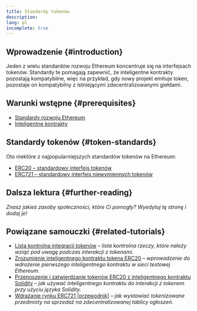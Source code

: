 ```yaml
---
title: Standardy tokenów
description:
lang: pl
incomplete: true
---
```


## Wprowadzenie {#introduction}

Jeden z wielu standardów rozwoju Ethereum koncentruje się na interfejsach tokenów. Standardy te pomagają zapewnić, że inteligentne kontrakty pozostają kompatybilne, więc na przykład, gdy nowy projekt emituje token, pozostaje on kompatybilny z istniejącymi zdecentralizowanymi giełdami.

## Warunki wstępne {#prerequisites}

- [Standardy rozwoju Ethereum](/developers/docs/standards/)
- [Inteligentne kontrakty](/developers/docs/smart-contracts/)

## Standardy tokenów {#token-standards}

Oto niektóre z najpopularniejszych standardów tokenów na Ethereum:

- [ERC20 – standardowy interfejs tokenów](/developers/docs/standards/tokens/erc-20/)
- [ERC721 – standardowy interfejs niewymiennych tokenów](/developers/docs/standards/tokens/erc-721/)

## Dalsza lektura {#further-reading}

_Znasz jakieś zasoby społeczności, które Ci pomogły? Wyedytuj tę stronę i dodaj je!_

## Powiązane samouczki {#related-tutorials}

- [Lista kontrolna integracji tokenów](/developers/tutorials/token-integration-checklist/) _– lista kontrolna rzeczy, które należy wziąć pod uwagę podczas interakcji z tokenami._
- [Zrozumienie inteligentnego kontraktu tokena ERC20](/developers/tutorials/understand-the-erc-20-token-smart-contract/) _– wprowadzenie do wdrożenie pierwszego inteligentnego kontraktu w sieci testowej Ethereum._
- [Przenoszenie i zatwierdzanie tokenów ERC20 z inteligentnego kontraktu Solidity](/developers/tutorials/transfers-and-approval-of-erc-20-tokens-from-a-solidity-smart-contract/) _– jak używać inteligentnego kontraktu do interakcji z tokenem przy użyciu języka Solidity._
- [Wdrażanie rynku ERC721 [przewodnik]](/developers/tutorials/how-to-implement-an-erc721-market/) _– jak wystawiać tokenizowane przedmioty na sprzedaż na zdecentralizowanej tablicy ogłoszeń._
